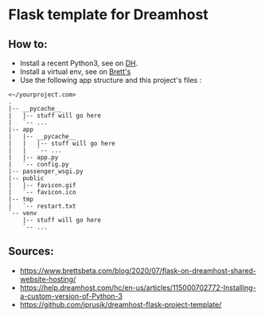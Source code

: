 # Flask template for Dreamhost


## How to:

* Install a recent Python3, see on [DH](https://help.dreamhost.com/hc/en-us/articles/115000702772-Installing-a-custom-version-of-Python-3).
* Install a virtual env, see on [Brett's](https://www.brettsbeta.com/blog/2020/07/flask-on-dreamhost-shared-website-hosting/)
* Use the following app structure and this project's files :

```
<~/yourproject.com>
.
|-- __pycache__
|   |-- stuff will go here
|   `-- ...
|-- app
|   |-- __pycache__
|   |   |-- stuff will go here
|   |   `-- ...
|   |-- app.py
|   `-- config.py
|-- passenger_wsgi.py
|-- public
|   |-- favicon.gif
|   `-- favicon.ico
|-- tmp
|   `-- restart.txt
`-- venv
    |-- stuff will go here
    `-- ...
 ```
 
## Sources:
* https://www.brettsbeta.com/blog/2020/07/flask-on-dreamhost-shared-website-hosting/
* https://help.dreamhost.com/hc/en-us/articles/115000702772-Installing-a-custom-version-of-Python-3
* https://github.com/jprusik/dreamhost-flask-project-template/

